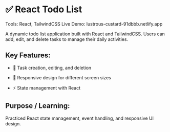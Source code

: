 # ✅ React Todo List

Tools: React, TailwindCSS
Live Demo: lustrous-custard-91dbbb.netlify.app

A dynamic todo list application built with React and TailwindCSS. Users can add, edit, and delete tasks to manage their daily activities.

## Key Features:

- 📝 Task creation, editing, and deletion

- 📱 Responsive design for different screen sizes

- ⚡ State management with React

## Purpose / Learning:
Practiced React state management, event handling, and responsive UI design.
